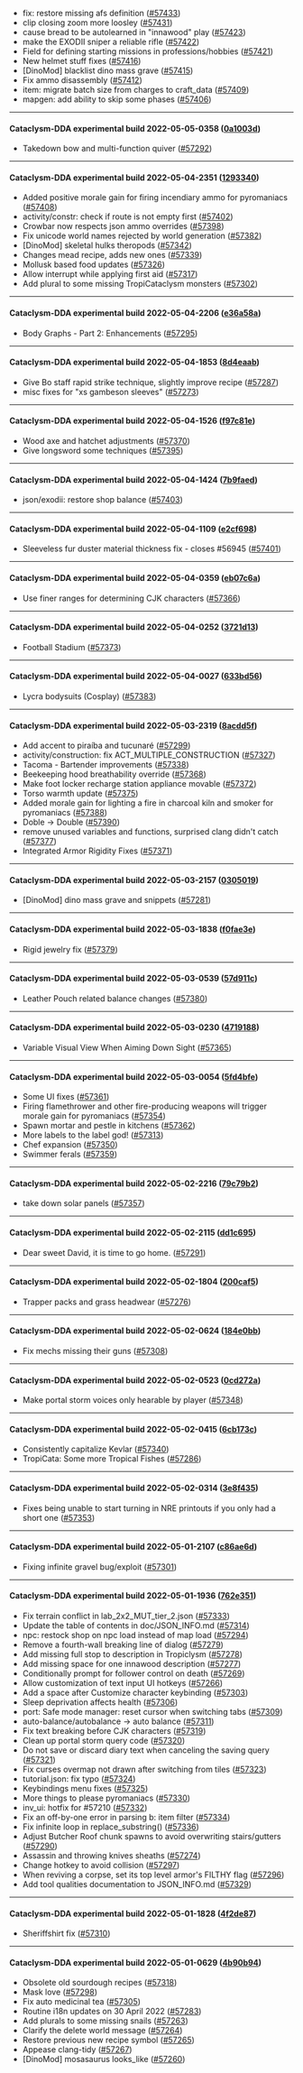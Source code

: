 * fix: restore missing afs definition ([#57433](https://github.com/CleverRaven/Cataclysm-DDA/pull/57433))
* clip closing zoom more loosley ([#57431](https://github.com/CleverRaven/Cataclysm-DDA/pull/57431))
* cause bread to be autolearned in "innawood" play ([#57423](https://github.com/CleverRaven/Cataclysm-DDA/pull/57423))
* make the EXODII sniper a reliable rifle ([#57422](https://github.com/CleverRaven/Cataclysm-DDA/pull/57422))
* Field for defining starting missions in professions/hobbies ([#57421](https://github.com/CleverRaven/Cataclysm-DDA/pull/57421))
* New helmet stuff fixes ([#57416](https://github.com/CleverRaven/Cataclysm-DDA/pull/57416))
* [DinoMod] blacklist dino mass grave ([#57415](https://github.com/CleverRaven/Cataclysm-DDA/pull/57415))
* Fix ammo disassembly ([#57412](https://github.com/CleverRaven/Cataclysm-DDA/pull/57412))
* item: migrate batch size from charges to craft_data ([#57409](https://github.com/CleverRaven/Cataclysm-DDA/pull/57409))
* mapgen: add ability to skip some phases ([#57406](https://github.com/CleverRaven/Cataclysm-DDA/pull/57406))

---

#### Cataclysm-DDA experimental build 2022-05-05-0358 ([0a1003d](https://github.com/CleverRaven/Cataclysm-DDA/releases/tag/cdda-experimental-2022-05-05-0358))

* Takedown bow and multi-function quiver ([#57292](https://github.com/CleverRaven/Cataclysm-DDA/pull/57292))

---

#### Cataclysm-DDA experimental build 2022-05-04-2351 ([1293340](https://github.com/CleverRaven/Cataclysm-DDA/releases/tag/cdda-experimental-2022-05-04-2351))

* Added positive morale gain for firing incendiary ammo for pyromaniacs ([#57408](https://github.com/CleverRaven/Cataclysm-DDA/pull/57408))
* activity/constr: check if route is not empty first ([#57402](https://github.com/CleverRaven/Cataclysm-DDA/pull/57402))
* Crowbar now respects json ammo overrides ([#57398](https://github.com/CleverRaven/Cataclysm-DDA/pull/57398))
* Fix unicode world names rejected by world generation ([#57382](https://github.com/CleverRaven/Cataclysm-DDA/pull/57382))
* [DinoMod] skeletal hulks theropods ([#57342](https://github.com/CleverRaven/Cataclysm-DDA/pull/57342))
* Changes mead recipe, adds new ones ([#57339](https://github.com/CleverRaven/Cataclysm-DDA/pull/57339))
* Mollusk based food updates ([#57326](https://github.com/CleverRaven/Cataclysm-DDA/pull/57326))
* Allow interrupt while applying first aid ([#57317](https://github.com/CleverRaven/Cataclysm-DDA/pull/57317))
* Add plural to some missing TropiCataclysm monsters ([#57302](https://github.com/CleverRaven/Cataclysm-DDA/pull/57302))

---

#### Cataclysm-DDA experimental build 2022-05-04-2206 ([e36a58a](https://github.com/CleverRaven/Cataclysm-DDA/releases/tag/cdda-experimental-2022-05-04-2206))

* Body Graphs - Part 2: Enhancements ([#57295](https://github.com/CleverRaven/Cataclysm-DDA/pull/57295))

---

#### Cataclysm-DDA experimental build 2022-05-04-1853 ([8d4eaab](https://github.com/CleverRaven/Cataclysm-DDA/releases/tag/cdda-experimental-2022-05-04-1853))

* Give Bo staff rapid strike technique, slightly improve recipe ([#57287](https://github.com/CleverRaven/Cataclysm-DDA/pull/57287))
* misc fixes for "xs gambeson sleeves" ([#57273](https://github.com/CleverRaven/Cataclysm-DDA/pull/57273))

---

#### Cataclysm-DDA experimental build 2022-05-04-1526 ([f97c81e](https://github.com/CleverRaven/Cataclysm-DDA/releases/tag/cdda-experimental-2022-05-04-1526))

* Wood axe and hatchet adjustments ([#57370](https://github.com/CleverRaven/Cataclysm-DDA/pull/57370))
* Give longsword some techniques ([#57395](https://github.com/CleverRaven/Cataclysm-DDA/pull/57395))

---

#### Cataclysm-DDA experimental build 2022-05-04-1424 ([7b9faed](https://github.com/CleverRaven/Cataclysm-DDA/releases/tag/cdda-experimental-2022-05-04-1424))

* json/exodii: restore shop balance ([#57403](https://github.com/CleverRaven/Cataclysm-DDA/pull/57403))

---

#### Cataclysm-DDA experimental build 2022-05-04-1109 ([e2cf698](https://github.com/CleverRaven/Cataclysm-DDA/releases/tag/cdda-experimental-2022-05-04-1109))

* Sleeveless fur duster material thickness fix - closes #56945 ([#57401](https://github.com/CleverRaven/Cataclysm-DDA/pull/57401))

---

#### Cataclysm-DDA experimental build 2022-05-04-0359 ([eb07c6a](https://github.com/CleverRaven/Cataclysm-DDA/releases/tag/cdda-experimental-2022-05-04-0359))

* Use finer ranges for determining CJK characters ([#57366](https://github.com/CleverRaven/Cataclysm-DDA/pull/57366))

---

#### Cataclysm-DDA experimental build 2022-05-04-0252 ([3721d13](https://github.com/CleverRaven/Cataclysm-DDA/releases/tag/cdda-experimental-2022-05-04-0252))

* Football Stadium ([#57373](https://github.com/CleverRaven/Cataclysm-DDA/pull/57373))

---

#### Cataclysm-DDA experimental build 2022-05-04-0027 ([633bd56](https://github.com/CleverRaven/Cataclysm-DDA/releases/tag/cdda-experimental-2022-05-04-0027))

* Lycra bodysuits (Cosplay) ([#57383](https://github.com/CleverRaven/Cataclysm-DDA/pull/57383))

---

#### Cataclysm-DDA experimental build 2022-05-03-2319 ([8acdd5f](https://github.com/CleverRaven/Cataclysm-DDA/releases/tag/cdda-experimental-2022-05-03-2319))

* Add accent to piraíba and tucunaré ([#57299](https://github.com/CleverRaven/Cataclysm-DDA/pull/57299))
* activity/construction: fix ACT_MULTIPLE_CONSTRUCTION ([#57327](https://github.com/CleverRaven/Cataclysm-DDA/pull/57327))
* Tacoma - Bartender improvements ([#57338](https://github.com/CleverRaven/Cataclysm-DDA/pull/57338))
* Beekeeping hood breathability override ([#57368](https://github.com/CleverRaven/Cataclysm-DDA/pull/57368))
* Make foot locker recharge station appliance movable ([#57372](https://github.com/CleverRaven/Cataclysm-DDA/pull/57372))
* Torso warmth update ([#57375](https://github.com/CleverRaven/Cataclysm-DDA/pull/57375))
* Added morale gain for lighting a fire in charcoal kiln and smoker for pyromaniacs ([#57388](https://github.com/CleverRaven/Cataclysm-DDA/pull/57388))
* Doble -> Double ([#57390](https://github.com/CleverRaven/Cataclysm-DDA/pull/57390))
* remove unused variables and functions, surprised clang didn't catch ([#57377](https://github.com/CleverRaven/Cataclysm-DDA/pull/57377))
* Integrated Armor Rigidity Fixes ([#57371](https://github.com/CleverRaven/Cataclysm-DDA/pull/57371))

---

#### Cataclysm-DDA experimental build 2022-05-03-2157 ([0305019](https://github.com/CleverRaven/Cataclysm-DDA/releases/tag/cdda-experimental-2022-05-03-2157))

* [DinoMod] dino mass grave and snippets ([#57281](https://github.com/CleverRaven/Cataclysm-DDA/pull/57281))

---

#### Cataclysm-DDA experimental build 2022-05-03-1838 ([f0fae3e](https://github.com/CleverRaven/Cataclysm-DDA/releases/tag/cdda-experimental-2022-05-03-1838))

* Rigid jewelry fix ([#57379](https://github.com/CleverRaven/Cataclysm-DDA/pull/57379))

---

#### Cataclysm-DDA experimental build 2022-05-03-0539 ([57d911c](https://github.com/CleverRaven/Cataclysm-DDA/releases/tag/cdda-experimental-2022-05-03-0539))

* Leather Pouch related balance changes ([#57380](https://github.com/CleverRaven/Cataclysm-DDA/pull/57380))

---

#### Cataclysm-DDA experimental build 2022-05-03-0230 ([4719188](https://github.com/CleverRaven/Cataclysm-DDA/releases/tag/cdda-experimental-2022-05-03-0230))

* Variable Visual View When Aiming Down Sight ([#57365](https://github.com/CleverRaven/Cataclysm-DDA/pull/57365))

---

#### Cataclysm-DDA experimental build 2022-05-03-0054 ([5fd4bfe](https://github.com/CleverRaven/Cataclysm-DDA/releases/tag/cdda-experimental-2022-05-03-0054))

* Some UI fixes ([#57361](https://github.com/CleverRaven/Cataclysm-DDA/pull/57361))
* Firing flamethrower and other fire-producing weapons will trigger morale gain for pyromaniacs ([#57354](https://github.com/CleverRaven/Cataclysm-DDA/pull/57354))
* Spawn mortar and pestle in kitchens ([#57362](https://github.com/CleverRaven/Cataclysm-DDA/pull/57362))
* More labels to the label god! ([#57313](https://github.com/CleverRaven/Cataclysm-DDA/pull/57313))
* Chef expansion ([#57350](https://github.com/CleverRaven/Cataclysm-DDA/pull/57350))
* Swimmer ferals ([#57359](https://github.com/CleverRaven/Cataclysm-DDA/pull/57359))

---

#### Cataclysm-DDA experimental build 2022-05-02-2216 ([79c79b2](https://github.com/CleverRaven/Cataclysm-DDA/releases/tag/cdda-experimental-2022-05-02-2216))

* take down solar panels ([#57357](https://github.com/CleverRaven/Cataclysm-DDA/pull/57357))

---

#### Cataclysm-DDA experimental build 2022-05-02-2115 ([dd1c695](https://github.com/CleverRaven/Cataclysm-DDA/releases/tag/cdda-experimental-2022-05-02-2115))

* Dear sweet David, it is time to go home. ([#57291](https://github.com/CleverRaven/Cataclysm-DDA/pull/57291))

---

#### Cataclysm-DDA experimental build 2022-05-02-1804 ([200caf5](https://github.com/CleverRaven/Cataclysm-DDA/releases/tag/cdda-experimental-2022-05-02-1804))

* Trapper packs and grass headwear ([#57276](https://github.com/CleverRaven/Cataclysm-DDA/pull/57276))

---

#### Cataclysm-DDA experimental build 2022-05-02-0624 ([184e0bb](https://github.com/CleverRaven/Cataclysm-DDA/releases/tag/cdda-experimental-2022-05-02-0624))

* Fix mechs missing their guns ([#57308](https://github.com/CleverRaven/Cataclysm-DDA/pull/57308))

---

#### Cataclysm-DDA experimental build 2022-05-02-0523 ([0cd272a](https://github.com/CleverRaven/Cataclysm-DDA/releases/tag/cdda-experimental-2022-05-02-0523))

* Make portal storm voices only hearable by player ([#57348](https://github.com/CleverRaven/Cataclysm-DDA/pull/57348))

---

#### Cataclysm-DDA experimental build 2022-05-02-0415 ([6cb173c](https://github.com/CleverRaven/Cataclysm-DDA/releases/tag/cdda-experimental-2022-05-02-0415))

* Consistently capitalize Kevlar ([#57340](https://github.com/CleverRaven/Cataclysm-DDA/pull/57340))
* TropiCata: Some more Tropical Fishes ([#57286](https://github.com/CleverRaven/Cataclysm-DDA/pull/57286))

---

#### Cataclysm-DDA experimental build 2022-05-02-0314 ([3e8f435](https://github.com/CleverRaven/Cataclysm-DDA/releases/tag/cdda-experimental-2022-05-02-0314))

* Fixes being unable to start turning in NRE printouts if you only had a short one ([#57353](https://github.com/CleverRaven/Cataclysm-DDA/pull/57353))

---

#### Cataclysm-DDA experimental build 2022-05-01-2107 ([c86ae6d](https://github.com/CleverRaven/Cataclysm-DDA/releases/tag/cdda-experimental-2022-05-01-2107))

* Fixing infinite gravel bug/exploit ([#57301](https://github.com/CleverRaven/Cataclysm-DDA/pull/57301))

---

#### Cataclysm-DDA experimental build 2022-05-01-1936 ([762e351](https://github.com/CleverRaven/Cataclysm-DDA/releases/tag/cdda-experimental-2022-05-01-1936))

* Fix terrain conflict in lab_2x2_MUT_tier_2.json ([#57333](https://github.com/CleverRaven/Cataclysm-DDA/pull/57333))
* Update the table of contents in doc/JSON_INFO.md ([#57314](https://github.com/CleverRaven/Cataclysm-DDA/pull/57314))
* npc: restock shop on npc load instead of map load ([#57294](https://github.com/CleverRaven/Cataclysm-DDA/pull/57294))
* Remove a fourth-wall breaking line of dialog ([#57279](https://github.com/CleverRaven/Cataclysm-DDA/pull/57279))
* Add missing full stop to description in Tropiclysm ([#57278](https://github.com/CleverRaven/Cataclysm-DDA/pull/57278))
* Add missing space for one innawood description ([#57277](https://github.com/CleverRaven/Cataclysm-DDA/pull/57277))
* Conditionally prompt for follower control on death ([#57269](https://github.com/CleverRaven/Cataclysm-DDA/pull/57269))
* Allow customization of text input UI hotkeys ([#57266](https://github.com/CleverRaven/Cataclysm-DDA/pull/57266))
* Add a space after Customize character keybinding ([#57303](https://github.com/CleverRaven/Cataclysm-DDA/pull/57303))
* Sleep deprivation affects health ([#57306](https://github.com/CleverRaven/Cataclysm-DDA/pull/57306))
* port: Safe mode manager: reset cursor when switching tabs ([#57309](https://github.com/CleverRaven/Cataclysm-DDA/pull/57309))
* auto-balance/autobalance → auto balance ([#57311](https://github.com/CleverRaven/Cataclysm-DDA/pull/57311))
* Fix text breaking before CJK characters ([#57319](https://github.com/CleverRaven/Cataclysm-DDA/pull/57319))
* Clean up portal storm query code ([#57320](https://github.com/CleverRaven/Cataclysm-DDA/pull/57320))
* Do not save or discard diary text when canceling the saving query ([#57321](https://github.com/CleverRaven/Cataclysm-DDA/pull/57321))
* Fix curses overmap not drawn after switching from tiles ([#57323](https://github.com/CleverRaven/Cataclysm-DDA/pull/57323))
* tutorial.json: fix typo ([#57324](https://github.com/CleverRaven/Cataclysm-DDA/pull/57324))
* Keybindings menu fixes ([#57325](https://github.com/CleverRaven/Cataclysm-DDA/pull/57325))
* More things to please pyromaniacs ([#57330](https://github.com/CleverRaven/Cataclysm-DDA/pull/57330))
* inv_ui: hotfix for #57210 ([#57332](https://github.com/CleverRaven/Cataclysm-DDA/pull/57332))
* Fix an off-by-one error in parsing b: item filter ([#57334](https://github.com/CleverRaven/Cataclysm-DDA/pull/57334))
* Fix infinite loop in replace_substring() ([#57336](https://github.com/CleverRaven/Cataclysm-DDA/pull/57336))
* Adjust Butcher Roof chunk spawns to avoid overwriting stairs/gutters ([#57290](https://github.com/CleverRaven/Cataclysm-DDA/pull/57290))
* Assassin and throwing knives sheaths ([#57274](https://github.com/CleverRaven/Cataclysm-DDA/pull/57274))
* Change hotkey to avoid collision ([#57297](https://github.com/CleverRaven/Cataclysm-DDA/pull/57297))
* When reviving a corpse, set its top level armor's FILTHY flag ([#57296](https://github.com/CleverRaven/Cataclysm-DDA/pull/57296))
* Add tool qualities documentation to JSON_INFO.md ([#57329](https://github.com/CleverRaven/Cataclysm-DDA/pull/57329))

---

#### Cataclysm-DDA experimental build 2022-05-01-1828 ([4f2de87](https://github.com/CleverRaven/Cataclysm-DDA/releases/tag/cdda-experimental-2022-05-01-1828))

* Sheriffshirt fix ([#57310](https://github.com/CleverRaven/Cataclysm-DDA/pull/57310))

---

#### Cataclysm-DDA experimental build 2022-05-01-0629 ([4b90b94](https://github.com/CleverRaven/Cataclysm-DDA/releases/tag/cdda-experimental-2022-05-01-0629))

* Obsolete old sourdough recipes ([#57318](https://github.com/CleverRaven/Cataclysm-DDA/pull/57318))
* Mask love ([#57298](https://github.com/CleverRaven/Cataclysm-DDA/pull/57298))
* Fix auto medicinal tea ([#57305](https://github.com/CleverRaven/Cataclysm-DDA/pull/57305))
* Routine i18n updates on 30 April 2022 ([#57283](https://github.com/CleverRaven/Cataclysm-DDA/pull/57283))
* Add plurals to some missing snails ([#57263](https://github.com/CleverRaven/Cataclysm-DDA/pull/57263))
* Clarify the delete world message ([#57264](https://github.com/CleverRaven/Cataclysm-DDA/pull/57264))
* Restore previous new recipe symbol ([#57265](https://github.com/CleverRaven/Cataclysm-DDA/pull/57265))
* Appease clang-tidy ([#57267](https://github.com/CleverRaven/Cataclysm-DDA/pull/57267))
* [DinoMod] mosasaurus looks_like ([#57260](https://github.com/CleverRaven/Cataclysm-DDA/pull/57260))

